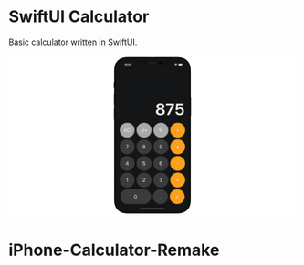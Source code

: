 # SwiftUI Calculator

Basic calculator written in SwiftUI.

![Calculator](https://raw.githubusercontent.com/AfrazCodes/SwiftUI-Calculator/master/calculator.png)
# iPhone-Calculator-Remake
